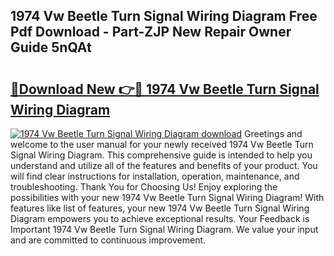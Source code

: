 ## 1974 Vw Beetle Turn Signal Wiring Diagram Free Pdf Download - Part-ZJP New Repair Owner Guide 5nQAt

# <h2><a href="http://dftcsl.blite.top/?on=1974+Vw+Beetle+Turn+Signal+Wiring+Diagram">🔗Download New 👉🔴 1974 Vw Beetle Turn Signal Wiring Diagram</a></h2>

[![1974 Vw Beetle Turn Signal Wiring Diagram download](https://i.imgur.com/lujVjoI.png)](http://dftcsl.blite.top/?on=1974+Vw+Beetle+Turn+Signal+Wiring+Diagram)
Greetings and welcome to the user manual for your newly received 1974 Vw Beetle Turn Signal Wiring Diagram. This comprehensive guide is intended to help you understand and utilize all of the features and benefits of your product. You will find clear instructions for installation, operation, maintenance, and troubleshooting. Thank You for Choosing Us! Enjoy exploring the possibilities with your new 1974 Vw Beetle Turn Signal Wiring Diagram! With features like list of features, your new 1974 Vw Beetle Turn Signal Wiring Diagram empowers you to achieve exceptional results. Your Feedback is Important 1974 Vw Beetle Turn Signal Wiring Diagram. We value your input and are committed to continuous improvement.
